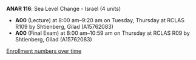 **ANAR 116**: Sea Level Change - Israel (4 units)

- **A00** (Lecture) at 8:00 am–9:20 am on Tuesday, Thursday at RCLAS R109 by Shtienberg, Gilad (A15762083)
- **A00** (Final Exam) at 8:00 am–10:59 am on Thursday at RCLAS R09 by Shtienberg, Gilad (A15762083)

[Enrollment numbers over time](./ANAR116.tsv)
